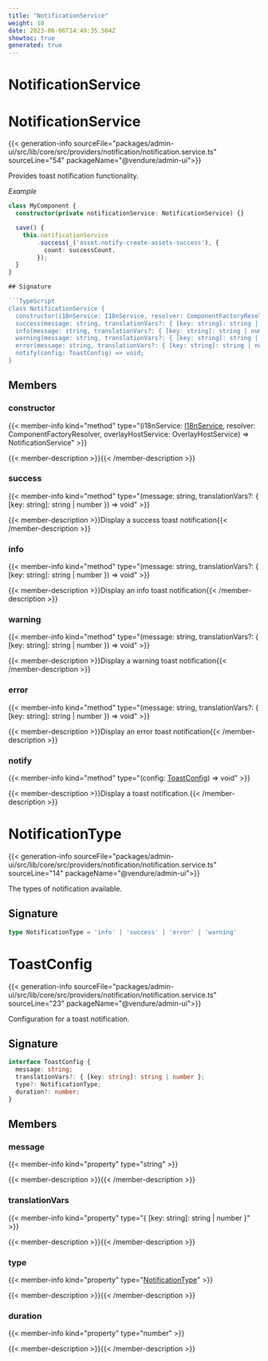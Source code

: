 ```yaml
---
title: "NotificationService"
weight: 10
date: 2023-06-06T14:49:35.504Z
showtoc: true
generated: true
---
```

<!-- This file was generated from the Vendure source. Do not modify. Instead, re-run the "docs:build" script -->

# NotificationService
<div class="symbol">


# NotificationService

{{< generation-info sourceFile="packages/admin-ui/src/lib/core/src/providers/notification/notification.service.ts" sourceLine="54" packageName="@vendure/admin-ui">}}

Provides toast notification functionality.

*Example*

```TypeScript
class MyComponent {
  constructor(private notificationService: NotificationService) {}

  save() {
    this.notificationService
        .success(_('asset.notify-create-assets-success'), {
          count: successCount,
        });
  }
}

## Signature

```TypeScript
class NotificationService {
  constructor(i18nService: I18nService, resolver: ComponentFactoryResolver, overlayHostService: OverlayHostService)
  success(message: string, translationVars?: { [key: string]: string | number }) => void;
  info(message: string, translationVars?: { [key: string]: string | number }) => void;
  warning(message: string, translationVars?: { [key: string]: string | number }) => void;
  error(message: string, translationVars?: { [key: string]: string | number }) => void;
  notify(config: ToastConfig) => void;
}
```
## Members

### constructor

{{< member-info kind="method" type="(i18nService: <a href='/typescript-api/common/i18n-service#i18nservice'>I18nService</a>, resolver: ComponentFactoryResolver, overlayHostService: OverlayHostService) => NotificationService"  >}}

{{< member-description >}}{{< /member-description >}}

### success

{{< member-info kind="method" type="(message: string, translationVars?: { [key: string]: string | number }) => void"  >}}

{{< member-description >}}Display a success toast notification{{< /member-description >}}

### info

{{< member-info kind="method" type="(message: string, translationVars?: { [key: string]: string | number }) => void"  >}}

{{< member-description >}}Display an info toast notification{{< /member-description >}}

### warning

{{< member-info kind="method" type="(message: string, translationVars?: { [key: string]: string | number }) => void"  >}}

{{< member-description >}}Display a warning toast notification{{< /member-description >}}

### error

{{< member-info kind="method" type="(message: string, translationVars?: { [key: string]: string | number }) => void"  >}}

{{< member-description >}}Display an error toast notification{{< /member-description >}}

### notify

{{< member-info kind="method" type="(config: <a href='/admin-ui-api/providers/notification-service#toastconfig'>ToastConfig</a>) => void"  >}}

{{< member-description >}}Display a toast notification.{{< /member-description >}}


</div>
<div class="symbol">


# NotificationType

{{< generation-info sourceFile="packages/admin-ui/src/lib/core/src/providers/notification/notification.service.ts" sourceLine="14" packageName="@vendure/admin-ui">}}

The types of notification available.

## Signature

```TypeScript
type NotificationType = 'info' | 'success' | 'error' | 'warning'
```
</div>
<div class="symbol">


# ToastConfig

{{< generation-info sourceFile="packages/admin-ui/src/lib/core/src/providers/notification/notification.service.ts" sourceLine="23" packageName="@vendure/admin-ui">}}

Configuration for a toast notification.

## Signature

```TypeScript
interface ToastConfig {
  message: string;
  translationVars?: { [key: string]: string | number };
  type?: NotificationType;
  duration?: number;
}
```
## Members

### message

{{< member-info kind="property" type="string"  >}}

{{< member-description >}}{{< /member-description >}}

### translationVars

{{< member-info kind="property" type="{ [key: string]: string | number }"  >}}

{{< member-description >}}{{< /member-description >}}

### type

{{< member-info kind="property" type="<a href='/admin-ui-api/providers/notification-service#notificationtype'>NotificationType</a>"  >}}

{{< member-description >}}{{< /member-description >}}

### duration

{{< member-info kind="property" type="number"  >}}

{{< member-description >}}{{< /member-description >}}


</div>
